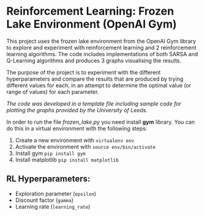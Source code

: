 # Reinforcement Learning: Frozen Lake Environment (OpenAI Gym)

This project uses the frozen lake environment from the OpenAI Gym library to explore and experiment with reinforcement learning and 2 reinforcement learning algorithms. The code includes implementations of both SARSA and Q-Learning algorithms and produces 3 graphs visualising the results.

The purpose of the project is to experiment with the different hyperparameters and compare the results that are produced by trying different values for each, in an attempt to determine the optimal value (or range of values) for each parameter.

*The code was developed in a template file including sample code for plotting the graphs provided by the University of Leeds.*

In order to run the file *frozen_lake.py* you need install **gym** library. You can do this in a virtual environment with the following steps:

1. Create a new environment with `virtualenv env`
2. Activate the environment with `source env/bin/activate`
3. Install gym `pip install gym`
4. Install matplotlib `pip install matplotlib`

## RL Hyperparameters:
* Exploration parameter (`epsilon`)
* Discount factor (`gamma`)
* Learning rate (`learning_rate`)
